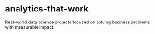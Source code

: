 # analytics-that-work
Real-world data science projects focused on solving business problems with measurable impact.
